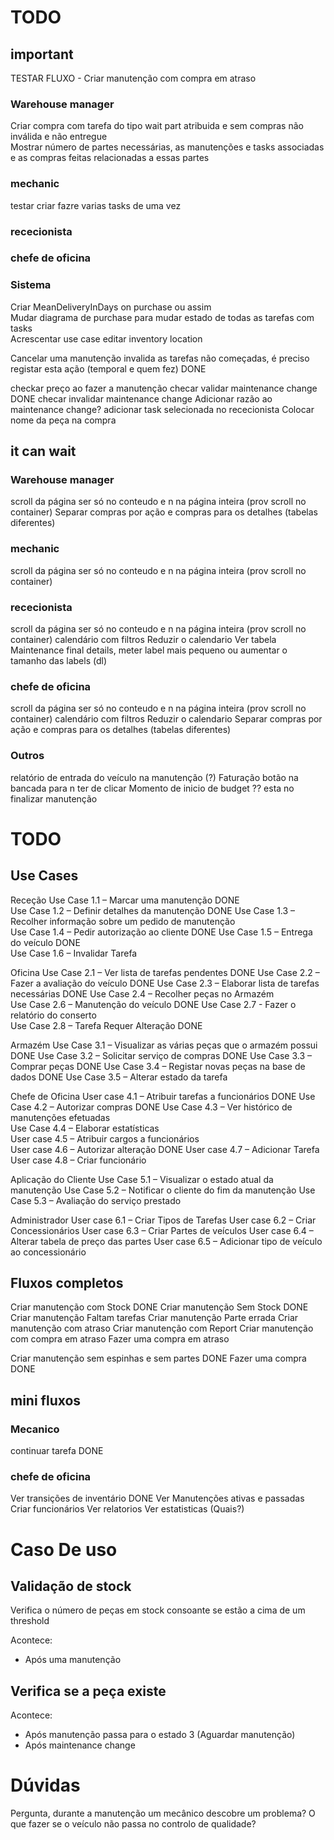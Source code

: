 
# TODO 

## important

TESTAR FLUXO  -  Criar manutenção com compra em atraso


### Warehouse manager
Criar compra com tarefa do tipo wait part atribuida e sem compras não inválida e não entregue           
Mostrar número de partes necessárias, as manutenções e tasks associadas e as compras feitas relacionadas a essas partes


### mechanic

testar criar fazre varias tasks de uma vez


### rececionista



### chefe de oficina 


### Sistema 

Criar MeanDeliveryInDays on purchase ou assim                                   
Mudar diagrama de purchase para mudar estado de todas as tarefas com tasks      
Acrescentar use case editar inventory location                        

  
Cancelar uma manutenção invalida as tarefas não começadas, é preciso registar esta ação (temporal e quem fez)           DONE

checkar preço ao fazer a manutenção
checar validar maintenance change                                       DONE
checar invalidar maintenance change
Adicionar razão ao maintenance change?
adicionar task selecionada no rececionista
Colocar nome da peça na compra

<!-- Trocar pneus pode requerer remover 2 peças -->
<!-- Alterar Tasks type para meter quantidade necessária  -->

<!-- Adicionar quantity real ao inventário (é alterada com o registo de compras e finalização de tarefas)
- a quantidade disponivel é decrescentada na criação de tarefas e na saida de waitPart e é somada na invalidação, registo -->


## it can wait


### Warehouse manager
scroll da página ser só no conteudo e n na página inteira (prov scroll no container) 
Separar compras por ação e compras para os detalhes (tabelas diferentes)

### mechanic
scroll da página ser só no conteudo e n na página inteira (prov scroll no container) 


### rececionista
scroll da página ser só no conteudo e n na página inteira (prov scroll no container) 
calendário com filtros
Reduzir o calendario 
Ver tabela Maintenance final details, meter label mais pequeno ou aumentar o tamanho das labels (dl)


### chefe de oficina 
scroll da página ser só no conteudo e n na página inteira (prov scroll no container) 
calendário com filtros
Reduzir o calendario 
Separar compras por ação e compras para os detalhes (tabelas diferentes)


### Outros

relatório de entrada do veículo na manutenção (?)
Faturação
botão na bancada para n ter de clicar 
Momento de inicio de budget ?? esta no finalizar manutenção





# TODO
## Use Cases
Receção 
Use Case 1.1 – Marcar uma manutenção                                DONE                       
Use Case 1.2 – Definir detalhes da manutenção                       DONE
Use Case 1.3 – Recolher informação sobre um pedido de manutenção        
Use Case 1.4 – Pedir autorização ao cliente                         DONE
Use Case 1.5 – Entrega do veículo                                   DONE                           
Use Case 1.6 – Invalidar Tarefa                                     


Oficina
Use Case 2.1 – Ver lista de tarefas pendentes                       DONE
Use Case 2.2 – Fazer a avaliação do veículo                         DONE
Use Case 2.3 – Elaborar lista de tarefas necessárias                DONE
Use Case 2.4 – Recolher peças no Armazém                            
Use Case 2.6 – Manutenção do veículo                                DONE
Use Case 2.7 - Fazer o relatório do conserto                        
Use Case 2.8 – Tarefa Requer Alteração                              DONE

Armazém
Use Case 3.1 – Visualizar as várias peças que o armazém possui      DONE
Use Case 3.2 – Solicitar serviço de compras                         DONE
Use Case 3.3 – Comprar peças                                        DONE
Use Case 3.4 – Registar novas peças na base de dados                DONE
Use Case 3.5 – Alterar estado da tarefa                             

Chefe de Oficina
User case 4.1 – Atribuir tarefas a funcionários                     DONE
Use Case 4.2 – Autorizar compras                                    DONE
Use Case 4.3 – Ver histórico de manutenções efetuadas               
Use Case 4.4 – Elaborar estatísticas                                
User case 4.5 – Atribuir cargos a funcionários                      
User case 4.6 – Autorizar alteração                                 DONE
User case 4.7 – Adicionar Tarefa                                    
User case 4.8 – Criar funcionário                                   

Aplicação do Cliente
Use Case 5.1 – Visualizar o estado atual da manutenção
Use Case 5.2 – Notificar o cliente do fim da manutenção
Use Case 5.3 – Avaliação do serviço prestado

Administrador
User case 6.1 – Criar Tipos de Tarefas
User case 6.2 – Criar Concessionários
User case 6.3 – Criar Partes de veículos
User case 6.4 – Alterar tabela de preço das partes
User case 6.5 – Adicionar tipo de veículo ao concessionário


## Fluxos completos

Criar manutenção com Stock                  DONE
Criar manutenção Sem Stock                  DONE
Criar manutenção Faltam tarefas
Criar manutenção Parte errada
Criar manutenção com atraso
Criar manutenção com Report
Criar manutenção com compra em atraso
Fazer uma compra em atraso                  

Criar manutenção sem espinhas e sem partes DONE
Fazer uma compra                           DONE

## mini fluxos 
### Mecanico
continuar tarefa                            DONE

### chefe de oficina
Ver transições de inventário                DONE
Ver Manutenções ativas e passadas
Criar funcionários
Ver relatorios
Ver estatisticas (Quais?)





# Caso De uso 
## Validação de stock
Verifica o número de peças em stock consoante se estão a cima de um threshold

Acontece:
- Após uma manutenção

## Verifica se a peça existe
Acontece:
- Após manutenção passa para o estado 3 (Aguardar manutenção)
- Após maintenance change



# Dúvidas
Pergunta, durante a manutenção um mecânico descobre um problema?
O que fazer se o veículo não passa no controlo de qualidade?
